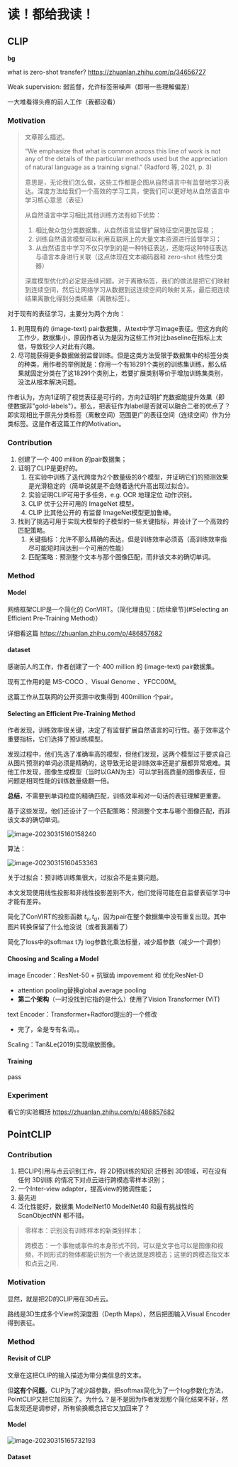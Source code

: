 # 读！都给我读！

## CLIP

**bg**

what is zero-shot transfer? https://zhuanlan.zhihu.com/p/34656727

Weak supervision: 弱监督，允许标签带噪声（即带一些理解偏差）

一大堆看得头疼的前人工作（我都没看）

### Motivation

> 文章那么描述。
>
> “We emphasize that what is common across this line of work is not any of the details of the particular methods used but the appreciation of natural language as a training signal.” (Radford 等, 2021, p. 3)
>
> 意思是，无论我们怎么做，这些工作都是企图从自然语言中有监督地学习表达。深度方法给我们一个高效的学习工具，使我们可以更好地从自然语言中学习核心意思（表征）
>
> 从自然语言中学习相比其他训练方法有如下优势：
>
> 1. 相比做众包分类数据集，从自然语言监督扩展特征空间更加容易；
> 2. 训练自然语言模型可以利用互联网上的大量文本资源进行监督学习；
> 3. 从自然语言中学习不仅只学到的是一种特征表达，还能将这种特征表达与语言本身进行关联（这点体现在文本编码器和 zero-shot 线性分类器）
>
> 深度模型优化的必定是连续问题。对于离散标签，我们的做法是把它们映射到连续空间，然后让网络学习从数据到这连续空间的映射关系，最后把连续结果离散化得到分类结果（离散标签）。

对于现有的表征学习，主要分为两个方向：

1. 利用现有的 (image-text) pair数据集，从text中学习image表征。但这方向的工作少，数据集小，原因作者认为是因为这些工作对比baseline在指标上太低，导致较少人对此有兴趣。
2. 尽可能获得更多数据做弱监督训练。但是这类方法受限于数据集中的标签分类的种类，用作者的举例就是：你用一个有18291个类别的训练集训练，那么结果就固定分类在了这18291个类别上，若要扩展类别等价于增加训练集类别，没法从根本解决问题。

作者认为，方向1证明了视觉表征是可行的，方向2证明扩充数据能提升效果（即使数据非"gold-labels"）。那么，把表征作为label是否就可以融合二者的优点了？即实现相比于原先分类标签（离散空间）范围更广的表征空间（连续空间）作为分类标签。这是作者这篇工作的Motivation。

### Contribution

1. 创建了一个 400 million 的pair数据集；
2. 证明了CLIP是更好的。
   1. 在实验中训练了迭代跨度为2个数量级的8个模型，并证明它们的预测效果是光滑稳定的（简单说就是不会随着迭代升高出现过拟合）。
   2. 实验证明CLIP可用于多任务，e.g. OCR 地理定位 动作识别。
   3. CLIP 优于公开可用的 ImageNet 模型。
   4. CLIP 比其他公开的 有监督 ImageNet模型更加鲁棒。
3. 找到了挑选可用于实现大模型的子模型的一些关键指标，并设计了一个高效的匹配策略。
   1. 关键指标：允许不那么精确的表达，但是训练效率必须高（高训练效率指尽可能短时间达到一个可用的性能）
   2. 匹配策略：预测整个文本与那个图像匹配，而非该文本的确切单词。

### Method

#### Model

网络框架CLIP是一个简化的 ConVIRT。（简化理由见：[后续章节](#Selecting an Efficient Pre-Training Method)）

详细看这篇  https://zhuanlan.zhihu.com/p/486857682

#### dataset

感谢前人的工作，作者创建了一个 400 million 的 (image-text) pair数据集。

现有工作用的是 MS-COCO 、Visual Genome 、YFCC00M。

这篇工作从互联网的公开资源中收集得到 400million 个pair。

#### Selecting an Efficient Pre-Training Method

作者发现，训练效率很关键，决定了有监督扩展自然语言的可行性。基于效率这个重要指标，它们选择了预训练模型。

发现过程中，他们先选了准确率高的模型，但他们发现，这两个模型过于要求自己从图片预测的单词必须是精确的，这导致无论是训练效率还是扩展都异常艰难。其他工作发现，图像生成模型（当时以GAN为主）可以学到高质量的图像表征，但问题是相同性能的训练数量级翻一倍。

**总结**，不需要到单词粒度的精确匹配，训练效率和对一句话的表征理解更重要。

基于这些发现，他们还设计了一个匹配策略：预测整个文本与哪个图像匹配，而非该文本的确切单词。

![image-20230315160158240](./assets/image-20230315160158240.png)

算法：

![image-20230315160453363](./assets/image-20230315160453363.png)

关于过拟合：预训练训练集很大，过拟合不是主要问题。

本文发现使用线性投影和非线性投影差别不大，他们觉得可能在自监督表征学习中才能有差异。

简化了ConVIRT的投影函数 $t_v,t_u$，因为pair在整个数据集中没有重复出现。其中图片转换保留了什么他没说（或者我漏看了）

简化了loss中的softmax t为 log参数化乘法标量，减少超参数（减少一个调参）

#### Choosing and Scaling a Model

image Encoder：ResNet-50 + 抗锯齿 impovement 和 优化ResNet-D

- attention pooling替换global average pooling
- **第二个架构**（一时没找到它指的是什么）使用了Vision Transformer (ViT)

text Encoder：Transformer+Radford提出的一个修改

- 完了，全是专有名词。。

Scaling：Tan&Le(2019)实现缩放图像。

#### Training

pass

### Experiment

看它的实验概括 https://zhuanlan.zhihu.com/p/486857682

## PointCLIP

### Contribution

1. 把CLIP引用与点云识别工作，将 2D预训练的知识 迁移到 3D领域，可在没有任何 3D训练 的情况下对点云进行跨模态零样本识别；
2. 一个Inter-view adapter，提高view的微调性能；
3. 最先进
4. 泛化性能好，数据集 ModelNet10 ModelNet40 和最有挑战性的 ScanObjectNN 都不错。

>零样本：识别没有训练样本的新类别样本；
>
>跨模态：一个事物或事件的本身形式不同，可以是文字也可以是图像和视频，不同形式的物体都能识别为一个表达就是跨模态；这里的跨模态指文本和点云之间．

### Motivation 

显然，就是把2D的CLIP用在3D点云。

路线是3D生成多个View的深度图（Depth Maps），然后把图输入Visual Encoder得到表征。

### Method

#### Revisit of CLIP

文章在这把CLIP的输入描述为带分类信息的文本。

但**这有个问题**，CLIP为了减少超参数，把softmax简化为了一个log参数化方法，PointCLIP又把它加回来了。为什么？是不是因为作者发现那个简化结果不好，然后发现还是调参好，所有偷换概念把它又加回来了？

#### Model

![image-20230315165732193](./assets/image-20230315165732193.png)



#### Dataset



####